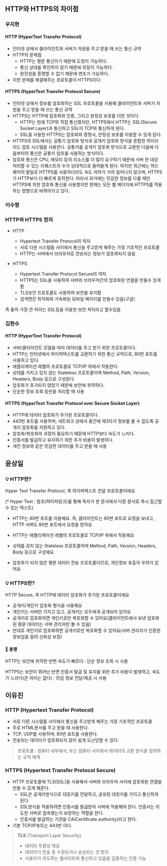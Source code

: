 ## HTTP와 HTTPS의 차이점

### 우지현

#### HTTP (HyperText Transfer Protocol)

- 인터넷 상에서 클라이언트와 서버가 자원을 주고 받을 때 쓰는 통신 규약
- HTTP의 문제점
  - HTTP는 평문 통신이기 때문에 도청이 가능하다.
  - 통신 상대를 확인하지 않기 때문에 위장이 가능하다.
  - 완전성을 증명할 수 없기 때문에 변조가 가능하다.
- 이런 문제를 해결해주는 프로토콜이 HTTPS이다.

#### HTTPS (HyperText Transfer Protocol Secure)

- 인터넷 상에서 정보를 암호화하는 SSL 프로토콜을 사용해 클라이언트와 서버가 자원을 주고 받을 때 쓰는 통신 규약
- HTTPS는 HTTP에 암호화와 인증, 그리고 완정성 보호를 더한 것이다.
  - HTTP는 원래 TCP와 직접 통신했지만, HTTPS에서 HTTP는 SSL(Secure Socket Layer)과 통신하고 SSL이 TCP와 통신하게 된다.
  - SSL을 사용한 HTTPS는 암호화와 증명서, 안정성 보호를 이용할 수 있게 된다.
- HTTPS의 SSL에서는 공통기 암호화 방식과 공개키 암호화 방식을 혼합한 하이브리드 암호 시스템을 사용한다. 공통키를 공개키 암호화 방식으로 교환한 다음에 다음부터의 통신은 공통키 암호를 사용하는 방식이다.
- 암호화 통신은 CPU, 메모리 등의 리소스를 더 많이 요구하기 때문에 서버 한 대당 처리할 수 있는 리퀘스트의 수가 상대적으로 줄어들게 된다. 하지만 최근에는 하드웨어의 발달로 HTTPS를 사용하더라도 속도 저하가 거의 일어나지 않으며, HTTPS가 HTTP보다 더 빠르게 동작한다. 따라서 과거에는 민감한 정보를 다룰 때만 HTTPS에 의한 암호화 통신을 사용했지만 현재는 모든 웹 페이지에 HTTPS를 적용하는 방향으로 바뀌어가고 있다. 


### 이수형

### HTTP와 HTTPS 정의

- HTTP

  - Hypertext Transfer Protocol의 약자
  - 서로 다른 시스템들 사이에서 통신을 주고받게 해주는 가장 기초적인 프로토콜
  - HTTP는 서버에서 브라우저로 전송되는 정보가 암호화되지 않음

- HTTPS

  - Hypertext Transfer Protocol Secure의 약자
  - HTTPS는 SSL을 사용하여 서버와 브라우저간의 암호화된 연결을 만들수 있게 함
  - TLS보안 프로토콜도 사용하여 보안을 유지함
  - 검색엔진 최적화와 가속화된 모바일 페이지를 만들수 있음(구글)


즉 둘의 가장 큰 차이는 SSL등을 이용한 보안 차이라고 할수있음


### 김현수

#### HTTP (HyperText Transfer Protocol)
- 서버/클라이언트 모델을 따라 데이터를 주고 받기 위한 프로토콜이다.
- HTTP는 인터넷에서 하이퍼텍스트를 교환하기 위한 통신 규약으로, 80번 포트를 사용하고 있다.
- 애플리케이션 레벨의 프로토콜로 TCP/IP 위에서 작동한다. 
- 상태를 가지고 있지 않는 Stateless 프로토콜이며 Method, Path, Version, Headers, Body 등으로 구성된다.
- 암호화가 추가되지 않았기 때문에 보안에 취약하다.
- 단순한 정보 조회 등만을 처리할 때 사용

#### HTTPS (HyperText Transfer Protocol over Secure Socket Layer)
- HTTP에 데이터 암호화가 추가된 프로토콜이다. 
- 443번 포트를 사용하며, 네트워크 상에서 중간에 제3자가 정보를 볼 수 없도록 공개키 암호화를 지원하고 있다. 
- 암호화/복호화의 과정이 필요하기 때문에 HTTP보다 속도가 느리다.
- 인증서를 발급하고 유지하기 위한 추가 비용이 발생하다.
- 개인 정보와 같은 민감한 데이터를 주고 받을 때 사용


## 윤상일

### 💡 HTTP란?

Hyper Text Transfer Protocol, 즉 하이퍼텍스트 전달 프로토콜이에요

(* Hyper Text : 참조(하이퍼링크)를 통해 독자가 한 문서에서 다른 문서로 즉시 접근할 수 있는 텍스트)

- HTTP는 80번 포트를 이용해요. 즉, 클라이언트는 80번 포트로 요청을 보내고, HTTP 서버도 80번 포트에서 요청을 받아요

- HTTP는 애플리케이션 레벨의 프로토콜로 TCP/IP 위에서 작동해요
- 상태를 갖지 않는 Stateless 프로토콜이며 Method, Path, Version, Headers, Body 등으로 구성돼요



- 암호화가 되지 않은 평문 데이터 전송 프로토콜이므로, 개인정보 유출의 우려가 있어요



### 💡 HTTPS란?

HTTP Secure, 즉 HTTP에 데이터 암호화가 추가된 프로토콜이에요

- 공개키/개인키 암호화 형식을 사용해요
- 개인키는 서버만 가지고 있고, 공개키는 모두에게 공개되어 있어요
- 공개키로 암호화하면 개인키로만 복호화할 수 있어요(클라이언트에서 보낸 암호화된 평문 데이터는 서버 관리자만 볼 수 있음)
- 반대로 개인키로 암호화하면 공개키로만 복호화할 수 있어요(서버 관리자가 인증한 정보임을 알려 신뢰성 보장)



#### 👀 총평

HTTP는 보안에 취약한 반면 속도가 빠르다 : 단순 정보 조회 시 사용

HTTPS는 보안이 뛰어난 반면 인증서 발급 및 유지를 위한 추가 비용이 발생하고, 속도가 느리다(큰 차이는 없다) : 민감 정보 전달/제공 시 사용


## 이유진
### HTTP (Hypertext Transfer Protocol)
- 서로 다른 시스템들 사이에서 통신을 주고받게 해주는 가장 기초적인 프로토콜
- 주로 HTML문서를 주고 받을 때 사용한다.
- TCP, UDP를 사용하며, 80번 포트를 사용한다.
- 전송되는 데이터가 암호화되지 않아 쉽게 도난당할 수 있다.

> 프로토콜 :  컴퓨터 내부에서, 또는 컴퓨터 사이에서 데이터의 교환 방식을 정의하는 규칙 체계

### HTTPS (Hypertext Transfer Protocol Secure)
- HTTP 프로토콜에 TLS(SSL)을 사용해서 서버와 브라우저 사이에 암호화된 연결을 만들 수 있게 해준다.
  - SSL은 공개키방식으로 대칭키를 전달하고, 공유된 대칭키를 가지고 통신하게 된다.
  - SSL방식을 적용하려면 인증서를 발급받아 서버에 적용해야 한다. 인증서는 의도한 서버로 접속했는지 보장하는 역할을 한다.
  - 인증서를 발급하는 기관을 CA(Certificate authority)라고 한다.
- 기본 TCP/IP포트는 443번 이다.


> **TLS** (Transport Layer Security) 
> - 데이터 무결성 제공
> - 데이터가 전송 중 수정되거나 손상되는 것 방지
> - 사용자가 의도하는 웹사이트와 통신하고 있음을 입증하는 인증 기능
